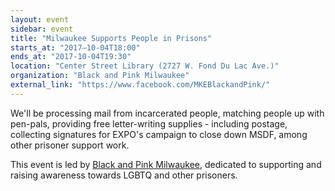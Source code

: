 ```yaml
---
layout: event
sidebar: event
title: "Milwaukee Supports People in Prisons"
starts_at: "2017–10-04T18:00"
ends_at: "2017-10-04T19:30"
location: "Center Street Library (2727 W. Fond Du Lac Ave.)"
organization: "Black and Pink Milwaukee"
external_link: "https://www.facebook.com/MKEBlackandPink/"
---
```


We'll be processing mail from incarcerated people, matching people up with pen-pals, providing free letter-writing supplies - including postage, collecting signatures for EXPO's campaign to close down MSDF, among other prisoner support work.

This event is led by [Black and Pink Milwaukee](https://www.facebook.com/MKEBlackandPink/), dedicated to supporting and raising awareness towards LGBTQ and other prisoners.
